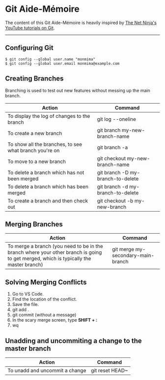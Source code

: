 # Git Aide-Mémoire

The content of this Git Aide-Mémoire is heavily inspired by [The Net Ninja's YouTube tutorials on Git](https://www.youtube.com/watch?v=fQLK8Ib_SKk).

______

## Configuring Git

    $ git config --global user.name "monmima"
    $ git config --global user.email monmima@example.com

## Creating Branches

Branching is used to test out new features without messing up the main branch.

Action | Command
------------ | -------------
To display the log of changes to the branch | git log --oneline
To create a new branch | git branch my-new-branch-name
To show all the branches, to see what branch you're on | git branch -a
To move to a new branch | git checkout my-new-branch-name
To delete a branch which has not been merged | git branch -D my-branch-to-delete
To delete a branch which has been merged | git branch -d my-branch-to-delete
To create a branch and then check out | git checkout -b my-new-branch

## Merging Branches

Action | Command
------------ | -------------
To merge a branch (you need to be in the branch where your other branch is going to get merged, which is typically the master branch) | git merge my-secondary-main-branch | git merge my-new-feature-branch

## Solving Merging Conflicts

1. Go to VS Code.
2. Find the location of the conflict.
3. Save the file.
4. git add .
5. git commit (without a message)
6. In the scary merge screen, type **SHIFT + :**
7. wq

## Unadding and uncommiting a change to the master branch

Action | Command
------------ | -------------
To unadd and uncommit a change | git reset HEAD~